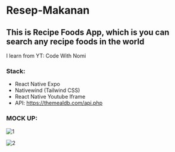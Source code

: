 # Resep-Makanan

## This is Recipe Foods App, which is you can search any recipe foods in the world
I learn from YT: Code With Nomi

### Stack:
  - React Native Expo
  - Nativewind (Tailwind CSS)
  - React Native Youtube Iframe
  - API: https://themealdb.com/api.php

### MOCK UP:
![1](https://github.com/herbayulet/Resep-Makanan/assets/61405169/fdff3a93-6802-4cf2-88c7-68aacf3788ef)

![2](https://github.com/herbayulet/Resep-Makanan/assets/61405169/0673b2fd-f7fb-435c-8ba2-a1d00fde656a)

  
